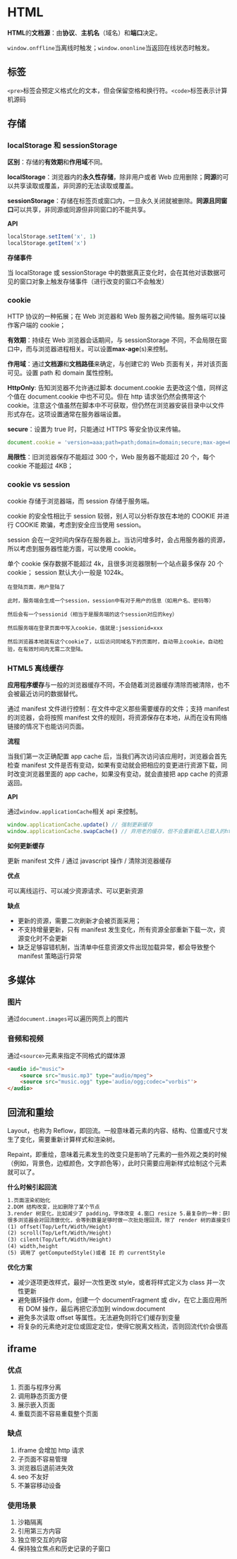 # HTML

**HTML**的**文档源**：由**协议**、**主机名**（域名）和**端口**决定。

`window.onffline`当离线时触发；`window.ononline`当返回在线状态时触发。

## 标签

`<pre>`标签会预定义格式化的文本，但会保留空格和换行符。`<code>`标签表示计算机源码

## 存储

### localStorage 和 sessionStorage

**区别**：存储的**有效期**和**作用域**不同。

**localStorage**：浏览器内的**永久性存储**，除非用户或者 Web 应用删除；**同源**的可以共享读取或覆盖，非同源的无法读取或覆盖。

**sessionStorage**：存储在标签页或窗口内，一旦永久关闭就被删除。**同源且同窗口**可以共享，非同源或同源但非同窗口的不能共享。

**API**

```javascript
localStorage.setItem('x', 1)
localStorage.getItem('x')
```

**存储事件**

当 localStorage 或 sessionStorage 中的数据真正变化时，会在其他对该数据可见的窗口对象上触发存储事件（进行改变的窗口不会触发）

### cookie

HTTP 协议的一种拓展；在 Web 浏览器和 Web 服务器之间传输。服务端可以操作客户端的 cookie；

**有效期**：持续在 Web 浏览器会话期间，与 sessionStorage 不同，不会局限在窗口中，而与浏览器进程相关。可以设置**max-age**(s)来控制。

**作用域**：通过**文档源**和**文档路径**来确定，与创建它的 Web 页面有关，并对该页面可见。设置 path 和 domain 属性控制。

**HttpOnly**: 告知浏览器不允许通过脚本 document.cookie 去更改这个值，同样这个值在 document.cookie 中也不可见。但在 http 请求张仍然会携带这个 cookie。注意这个值虽然在脚本中不可获取，但仍然在浏览器安装目录中以文件形式存在。这项设置通常在服务器端设置。

**secure**：设置为 true 时，只能通过 HTTPS 等安全协议来传输。

```javascript
document.cookie = 'version=aaa;path=path;domain=domain;secure;max-age=64000'
```

**局限性**：旧浏览器保存不能超过 300 个，Web 服务器不能超过 20 个，每个 cookie 不能超过 4KB；

### cookie vs session

cookie 存储于浏览器端，而 session 存储于服务端。

cookie 的安全性相比于 session 较弱，别人可以分析存放在本地的 COOKIE 并进行 COOKIE 欺骗，考虑到安全应当使用 session。

session 会在一定时间内保存在服务器上。当访问增多时，会占用服务器的资源，所以考虑到服务器性能方面，可以使用 cookie。

单个 cookie 保存数据不能超过 4k，且很多浏览器限制一个站点最多保存 20 个 cookie； session 默认大小一般是 1024k。

```
在登陆页面，用户登陆了

此时，服务端会生成一个session，session中有对于用户的信息（如用户名、密码等）

然后会有一个sessionid（相当于是服务端的这个session对应的key）

然后服务端在登录页面中写入cookie，值就是:jsessionid=xxx

然后浏览器本地就有这个cookie了，以后访问同域名下的页面时，自动带上cookie，自动检验，在有效时间内无需二次登陆。
```

### HTML5 离线缓存

**应用程序缓存**与一般的浏览器缓存不同，不会随着浏览器缓存清除而被清除，也不会被最近访问的数据替代。

通过 manifest 文件进行控制：在文件中定义那些需要缓存的文件；支持 manifest 的浏览器，会将按照 manifest 文件的规则，将资源保存在本地，从而在没有网络链接的情况下也能访问页面。

**流程**

当我们第一次正确配置 app cache 后，当我们再次访问该应用时，浏览器会首先检查 manifest 文件是否有变动，如果有变动就会把相应的变更进行资源下载，同时改变浏览器里面的 app cache，如果没有变动，就会直接把 app cache 的资源返回。

**API**

通过`window.applicationCache`相关 api 来控制。

```javascript
window.applicationCache.update() // 强制更新缓存
window.applicationCache.swapCache() // 弃用老的缓存，但不会重新载入已载入的html文件，图片等资源
```

**如何更新缓存**

更新 manifest 文件 / 通过 javascript 操作 / 清除浏览器缓存

**优点**

可以离线运行、可以减少资源请求、可以更新资源

**缺点**

- 更新的资源，需要二次刷新才会被页面采用；
- 不支持增量更新，只有 manifest 发生变化，所有资源全部重新下载一次，资源变化时不会更新
- 缺乏足够容错机制，当清单中任意资源文件出现加载异常，都会导致整个 manifest 策略运行异常

## 多媒体

### 图片

通过`document.images`可以遍历网页上的图片

### 音频和视频

通过`<source>`元素来指定不同格式的媒体源

```html
<audio id="music">
	<source src="music.mp3" type="audio/mpeg">
	<source src="music.ogg" type='audio/ogg;codec="vorbis"'>
</audio>
```

## 回流和重绘

Layout，也称为 Reflow，即回流。一般意味着元素的内容、结构、位置或尺寸发生了变化，需要重新计算样式和渲染树。

Repaint，即重绘，意味着元素发生的改变只是影响了元素的一些外观之类的时候（例如，背景色，边框颜色，文字颜色等），此时只需要应用新样式绘制这个元素就可以了。

**什么时候引起回流**

```markdown
1.页面渲染初始化
2.DOM 结构改变，比如删除了某个节点
3.render 树变化，比如减少了 padding，字体改变 4.窗口 resize 5.最复杂的一种：获取某些属性，引发回流，
很多浏览器会对回流做优化，会等到数量足够时做一次批处理回流，除了 render 树的直接变化，当获取一些属性时，浏览器为了获得正确的值也会触发回流，这样使得浏览器优化无效，包括
(1) offset(Top/Left/Width/Height)
(2) scroll(Top/Left/Width/Height)
(3) cilent(Top/Left/Width/Height)
(4) width,height
(5) 调用了 getComputedStyle()或者 IE 的 currentStyle
```

**优化方案**

- 减少逐项更改样式，最好一次性更改 style，或者将样式定义为 class 并一次性更新
- 避免循环操作 dom，创建一个 documentFragment 或 div，在它上面应用所有 DOM 操作，最后再把它添加到 window.document
- 避免多次读取 offset 等属性。无法避免则将它们缓存到变量
- 将复杂的元素绝对定位或固定定位，使得它脱离文档流，否则回流代价会很高

## iframe

### 优点

1.  页面与程序分离
2.  调用静态页面方便
3.  展示嵌入页面
4.  重载页面不容易重载整个页面

### 缺点

1.  iframe 会增加 http 请求
2.  子页面不容易管理
3.  浏览器后退前进失效
4.  seo 不友好
5.  不兼容移动设备

### 使用场景

1.  沙箱隔离
2.  引用第三方内容
3.  独立带交互的内容
4.  保持独立焦点和历史记录的子窗口
